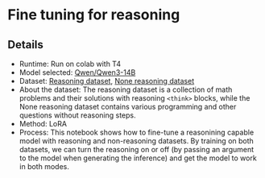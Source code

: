 # Fine tuning for reasoning

## Details

- Runtime: Run on colab with T4
- Model selected: [Qwen/Qwen3-14B](https://huggingface.co/Qwen/Qwen3-14B)
- Dataset: [Reasoning dataset](https://huggingface.co/datasets/unsloth/OpenMathReasoning-mini), [None reasoning dataset](https://huggingface.co/datasets/mlabonne/FineTome-100k)
- About the dataset: The reasoning dataset is a collection of math problems and their solutions with reasoning `<think>` blocks, while the None reasoning dataset contains various programming and other questions without reasoning steps.
- Method: LoRA
- Process: This notebook shows how to fine-tune a reasonining capable model with reasoning and non-reasoning datasets. By training on both datasets, we can turn the reasoning on or off (by passing an argument to the model when generating the inference) and get the model to work in both modes.
